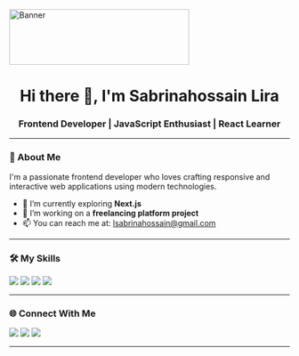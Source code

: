 <!-- Banner Image -->
<img src="https://i.ibb.co/mCXC181k/20230120-115735.jpg" alt="Banner" width="80%" height="100px"/>

<h1 align="center">Hi there 👋, I'm Sabrinahossain Lira</h1>
<h3 align="center">Frontend Developer | JavaScript Enthusiast | React Learner</h3>

---

### 🧕 About Me

I'm a passionate frontend developer who loves crafting responsive and interactive web applications using modern technologies.

- 🌱 I’m currently exploring **Next.js**
- 🔭 I’m working on a **freelancing platform project**
- 📫 You can reach me at: lsabrinahossain@gmail.com

---

### 🛠️ My Skills

<p>
  <a href="#"><img src="https://img.shields.io/badge/HTML-F06529?style=for-the-badge&logo=html5&logoColor=white" /></a>
  <a href="#"><img src="https://img.shields.io/badge/CSS-2965f1?style=for-the-badge&logo=css3&logoColor=white" /></a>
  <a href="#"><img src="https://img.shields.io/badge/TailwindCSS-06B6D4?style=for-the-badge&logo=tailwindcss&logoColor=white" /></a>
  <a href="#"><img src="https://img.shields.io/badge/React-20232a?style=for-the-badge&logo=react&logoColor=61DAFB" /></a>
</p>

---

### 🌐 Connect With Me

<p>
  <a href="mailto:lsabrinahossain@gmail.com"><img src="https://img.shields.io/badge/Email-D14836?style=flat&logo=gmail&logoColor=white"/></a>
  <a href="https://www.facebook.com/lirasabrinahossain"><img src="https://img.shields.io/badge/Facebook-1877F2?style=flat&logo=facebook&logoColor=white"/></a>
  <a href="https://github.com/leerasabrina"><img src="https://img.shields.io/badge/GitHub-black?style=flat&logo=github&logoColor=white"/></a>
</p>

---




